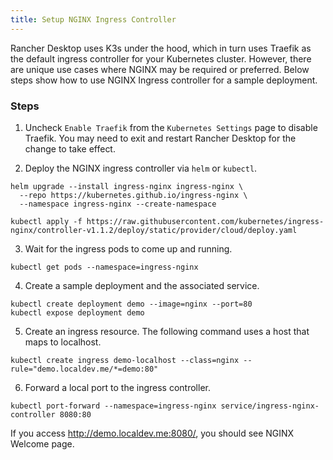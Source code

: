 ```yaml
---
title: Setup NGINX Ingress Controller
---
```


<head>
  <link rel="canonical" href="https://docs.rancherdesktop.io/how-to-guides/setup-NGINX-Ingress-Controller"/>
</head>

Rancher Desktop uses K3s under the hood, which in turn uses Traefik as the default ingress controller for your Kubernetes cluster. However, there are unique use cases where NGINX may be required or preferred. Below steps show how to use NGINX Ingress controller for a sample deployment.

### Steps

1. Uncheck `Enable Traefik` from the `Kubernetes Settings` page to disable Traefik. You may need to exit and restart Rancher Desktop for the change to take effect.

2. Deploy the NGINX ingress controller via `helm` or `kubectl`.

<Tabs groupId="deployment-approach">
  <TabItem value="helm" default>

```
helm upgrade --install ingress-nginx ingress-nginx \
  --repo https://kubernetes.github.io/ingress-nginx \
  --namespace ingress-nginx --create-namespace
```

  </TabItem>
  <TabItem value="kubectl">

```
kubectl apply -f https://raw.githubusercontent.com/kubernetes/ingress-nginx/controller-v1.1.2/deploy/static/provider/cloud/deploy.yaml
```

  </TabItem>
</Tabs>

3. Wait for the ingress pods to come up and running.

```
kubectl get pods --namespace=ingress-nginx
```

4. Create a sample deployment and the associated service.

```
kubectl create deployment demo --image=nginx --port=80
kubectl expose deployment demo
```

5. Create an ingress resource. The following command uses a host that maps to localhost.

```
kubectl create ingress demo-localhost --class=nginx --rule="demo.localdev.me/*=demo:80"
```

6. Forward a local port to the ingress controller.

```
kubectl port-forward --namespace=ingress-nginx service/ingress-nginx-controller 8080:80
```

If you access http://demo.localdev.me:8080/, you should see NGINX Welcome page.
